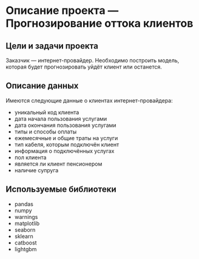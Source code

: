 # Описание проекта — Прогнозирование оттока клиентов

## Цели и задачи проекта

Заказчик — интернет-провайдер. Необходимо построить модель, которая будет прогнозировать уйдёт клиент или останется.

## Описание данных

Имеются следующие данные о клиентах интернет-провайдера:
- уникальный код клиента
- дата начала пользования услугами
- дата окончания пользования услугами
- типы и способы оплаты
- ежемесячные и общие траты на услуги
- тип кабеля, которым подключён клиент
- информация о подключённых услугах
- пол клиента
- является ли клиент пенсионером
- наличие супруга

## Используемые библиотеки

- pandas
- numpy
- warnings
- matplotlib
- seaborn
- sklearn
- catboost
- lightgbm